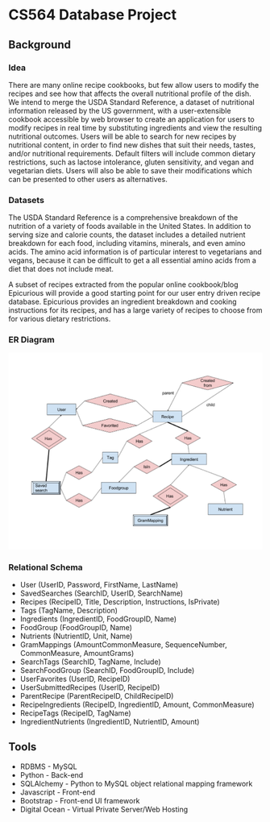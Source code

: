 # CS564 Database Project

## Background

### Idea

There are many online recipe cookbooks, but few allow users to modify the recipes
and see how that affects the overall nutritional profile of the dish. We intend
to merge the USDA Standard Reference, a dataset of nutritional information released
by the US government, with a user-extensible cookbook accessible by web browser
to create an application for users to modify recipes in real time by substituting
ingredients and view the resulting nutritional outcomes. Users will be able to
search for new recipes by nutritional content, in order to find new dishes that
suit their needs, tastes, and/or nutritional requirements. Default filters will
include common dietary restrictions, such as lactose intolerance, gluten sensitivity,
and vegan and vegetarian diets. Users will also be able to save their modifications
which can be presented to other users as alternatives.

### Datasets

The USDA Standard Reference is a comprehensive breakdown of the nutrition of a
variety of foods available in the United States. In addition to serving size and
calorie counts, the dataset includes a detailed nutrient breakdown for each food,
including vitamins, minerals, and even amino acids. The amino acid information is
of particular interest to vegetarians and vegans, because it can be difficult to
get a all essential amino acids from a diet that does not include meat.

A subset of recipes extracted from the popular online cookbook/blog Epicurious
will provide a good starting point for our user entry driven recipe database.
Epicurious provides an ingredient breakdown and cooking instructions for its
recipes, and has a large variety of recipes to choose from for various dietary
restrictions.

### ER Diagram

![ER Diagram](misc/ERDiagram.png?raw=true "ER Diagram")

### Relational Schema

* User (UserID, Password, FirstName, LastName)
* SavedSearches (SearchID, UserID, SearchName)
* Recipes (RecipeID, Title, Description, Instructions, IsPrivate)
* Tags (TagName, Description)
* Ingredients (IngredientID, FoodGroupID, Name)
* FoodGroup (FoodGroupID, Name)
* Nutrients (NutrientID, Unit, Name)
* GramMappings (AmountCommonMeasure, SequenceNumber, CommonMeasure, AmountGrams)
* SearchTags (SearchID, TagName, Include)
* SearchFoodGroup (SearchID, FoodGroupID, Include)
* UserFavorites (UserID, RecipeID)
* UserSubmittedRecipes (UserID, RecipeID)
* ParentRecipe (ParentRecipeID, ChildRecipeID)
* RecipeIngredients (RecipeID, IngredientID, Amount, CommonMeasure)
* RecipeTags (RecipeID, TagName)
* IngredientNutrients (IngredientID, NutrientID, Amount)

## Tools

* RDBMS - MySQL
* Python - Back-end
* SQLAlchemy - Python to MySQL object relational mapping framework
* Javascript - Front-end
* Bootstrap - Front-end UI framework
* Digital Ocean - Virtual Private Server/Web Hosting
